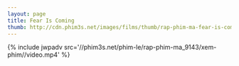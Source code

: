 ```yaml
---
layout: page
title: Fear Is Coming
thumb: http://cdn.phim3s.net/images/films/thumb/rap-phim-ma-fear-is-coming-2016.jpg
---
```

{% include jwpadv src='//phim3s.net/phim-le/rap-phim-ma_9143/xem-phim//video.mp4' %}